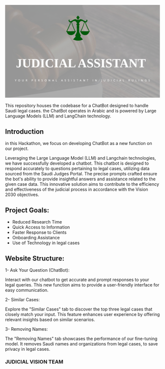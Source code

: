<p align="center">
  <img src="img.png"
</p>


This repository houses the codebase for a ChatBot designed to handle Saudi legal cases. the ChatBot operates in Arabic and is powered by Large Language Models (LLM) and LangChain technology.

## Introduction 

in this Hackathon, we focus on developing ChatBot as a new function on our project.

Leveraging the Large Language Model (LLM) and Langchain technologies, we have successfully developed a chatbot. This chatbot is designed to respond accurately to questions pertaining to legal cases, utilizing data sourced from the Saudi Judges Portal. The precise prompts crafted ensure the bot's ability to provide insightful answers and assistance related to the given case data. This innovative solution aims to contribute to the efficiency and effectiveness of the judicial process in accordance with the Vision 2030 objectives.

## Project Goals:

- Reduced Research Time
- Quick Access to Information
- Faster Response to Clients
- Onboarding Assistance
- Use of Technology in legal cases

## Website Structure:

1- Ask Your Question (ChatBot): 

Interact with our chatbot to get accurate and prompt responses to your legal queries. This new function aims to provide a user-friendly interface for easy communication.

2- Similar Cases:

Explore the "Similar Cases" tab to discover the top three legal cases that closely match your input. This feature enhances user experience by offering relevant insights based on similar scenarios.

3- Removing Names:

The "Removing Names" tab showcases the performance of our fine-tuning model. It removes Saudi names and organizations from legal cases, to save privacy in legal cases. 

###  JUDICIAL VISION TEAM


